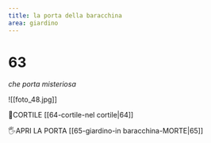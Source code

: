 ```yaml
---
title: la porta della baracchina
area: giardino
---
```

# 63
_che porta misteriosa_

![[foto_48.jpg]]

👣CORTILE [[64-cortile-nel cortile|64]]

🖐APRI LA PORTA [[65-giardino-in baracchina-MORTE|65]]

